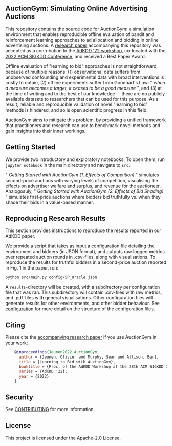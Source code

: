 ## AuctionGym: Simulating Online Advertising Auctions

This repository contains the source code for AuctionGym: a simulation environment that enables reproducible offline evaluation of bandit and reinforcement learning approaches to ad allocation and bidding in online advertising auctions.
A [research paper](https://www.amazon.science/publications/learning-to-bid-with-auctiongym) accompanying this repository was accepted as a contribution to the [AdKDD '22 workshop](https://www.adkdd.org/), co-located with the [2022 ACM SIGKDD Conference](https://kdd.org/kdd2022/index.html), and received a Best Paper Award.

Offline evaluation of "learning to bid" approaches is not straightforward, because of multiple reasons:
(1) observational data suffers from unobserved confounding and experimental data with broad interventions is costly to obtain,
(2) offline experiments suffer from Goodhart's Law: " *when a measure becomes a target, it ceases to be a good measure* ", and 
(3) at the time of writing and to the best of our knowledge -- there are no publicly available datasets to researchers that can be used for this purpose.
As a result, reliable and reproducible validation of novel "learning to bid" methods is hindered, and so is open scientific progress in this field.

AuctionGym aims to mitigate this problem, by providing a unified framework that practitioners and research can use to benchmark novel methods and gain insights into their inner workings.


## Getting Started

We provide two introductory and exploratory notebooks. To open them, run `jupyter notebook` in the main directory and navigate to `src`.

" *Getting Started with AuctionGym (1. Effects of Competition)* " simulates second-price auctions with varying levels of competition, visualising the effects on advertiser welfare and surplus, and revenue for the auctioneer.
Analogosuly, " *Getting Started with AuctionGym (2. Effects of Bid Shading)* " simulates first-price auctions where bidders bid truthfully vs. when they shade their bids in a value-based manner.


## Reproducing Research Results

This section provides instructions to reproduce the results reported in our AdKDD paper.

We provide a script that takes as input a configuration file detailing the environment and bidders (in JSON format), and outputs raw logged metrics over repeated auction rounds in .csv-files, along with visualisations.
To reproduce the results for truthful bidders in a second-price auction reported in Fig. 1 in the paper, run:

```
python src/main.py config/SP_Oracle.json
```

A `results`-directory will be created, with a subdirectory per configuration file that was ran. This subdirectory will contain .csv-files with raw metrics, and .pdf-files with general visualisations.
Other configuration files will generate results for other environments, and other bidder behaviour.
See [configuration](CONFIG.md) for more detail on the structure of the configuration files.



## Citing


Please cite the [accompanying research paper](https://www.amazon.science/publications/learning-to-bid-with-auctiongym) if you use AuctionGym in your work:

```BibTeX
    @inproceedings{Jeunen2022_AuctionGym,
      author = {Jeunen, Olivier and Murphy, Sean and Allison, Ben},
      title = {Learning to Bid with AuctionGym},
      booktitle = {Proc. of the AdKDD Workshop at the 28th ACM SIGKDD Conference on Knowledge Discovery \& Data Mining},
      series = {AdKDD '22},
      year = {2022}
    }
```


## Security

See [CONTRIBUTING](CONTRIBUTING.md#security-issue-notifications) for more information.

## License

This project is licensed under the Apache-2.0 License.

